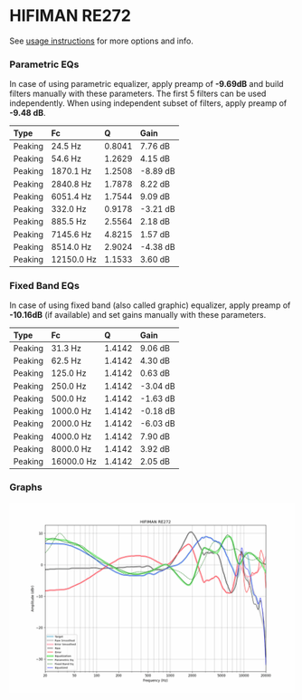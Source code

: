 # HIFIMAN RE272
See [usage instructions](https://github.com/jaakkopasanen/AutoEq#usage) for more options and info.

### Parametric EQs
In case of using parametric equalizer, apply preamp of **-9.69dB** and build filters manually
with these parameters. The first 5 filters can be used independently.
When using independent subset of filters, apply preamp of **-9.48 dB**.

| Type    | Fc         |      Q | Gain     |
|:--------|:-----------|:-------|:---------|
| Peaking | 24.5 Hz    | 0.8041 | 7.76 dB  |
| Peaking | 54.6 Hz    | 1.2629 | 4.15 dB  |
| Peaking | 1870.1 Hz  | 1.2508 | -8.89 dB |
| Peaking | 2840.8 Hz  | 1.7878 | 8.22 dB  |
| Peaking | 6051.4 Hz  | 1.7544 | 9.09 dB  |
| Peaking | 332.0 Hz   | 0.9178 | -3.21 dB |
| Peaking | 885.5 Hz   | 2.5564 | 2.18 dB  |
| Peaking | 7145.6 Hz  | 4.8215 | 1.57 dB  |
| Peaking | 8514.0 Hz  | 2.9024 | -4.38 dB |
| Peaking | 12150.0 Hz | 1.1533 | 3.60 dB  |

### Fixed Band EQs
In case of using fixed band (also called graphic) equalizer, apply preamp of **-10.16dB**
(if available) and set gains manually with these parameters.

| Type    | Fc         |      Q | Gain     |
|:--------|:-----------|:-------|:---------|
| Peaking | 31.3 Hz    | 1.4142 | 9.06 dB  |
| Peaking | 62.5 Hz    | 1.4142 | 4.30 dB  |
| Peaking | 125.0 Hz   | 1.4142 | 0.63 dB  |
| Peaking | 250.0 Hz   | 1.4142 | -3.04 dB |
| Peaking | 500.0 Hz   | 1.4142 | -1.63 dB |
| Peaking | 1000.0 Hz  | 1.4142 | -0.18 dB |
| Peaking | 2000.0 Hz  | 1.4142 | -6.03 dB |
| Peaking | 4000.0 Hz  | 1.4142 | 7.90 dB  |
| Peaking | 8000.0 Hz  | 1.4142 | 3.92 dB  |
| Peaking | 16000.0 Hz | 1.4142 | 2.05 dB  |

### Graphs
![](./HIFIMAN%20RE272.png)